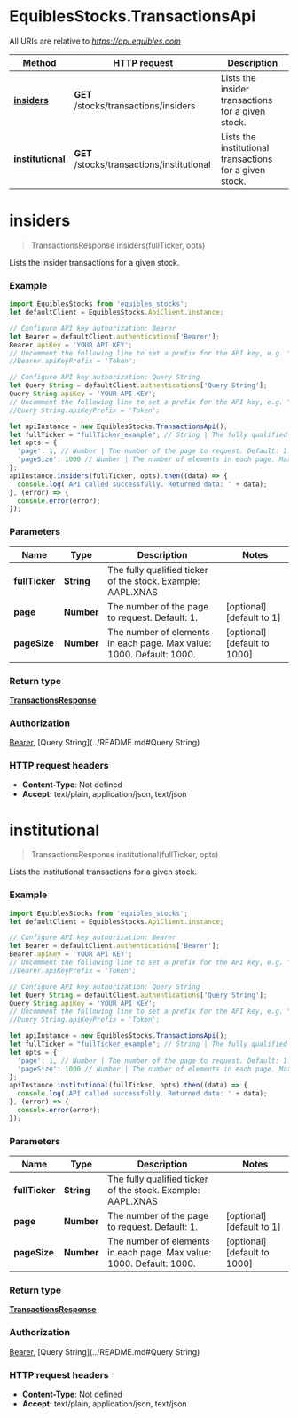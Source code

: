 # EquiblesStocks.TransactionsApi

All URIs are relative to *https://api.equibles.com*

Method | HTTP request | Description
------------- | ------------- | -------------
[**insiders**](TransactionsApi.md#insiders) | **GET** /stocks/transactions/insiders | Lists the insider transactions for a given stock.
[**institutional**](TransactionsApi.md#institutional) | **GET** /stocks/transactions/institutional | Lists the institutional transactions for a given stock.

<a name="insiders"></a>
# **insiders**
> TransactionsResponse insiders(fullTicker, opts)

Lists the insider transactions for a given stock.

### Example
```javascript
import EquiblesStocks from 'equibles_stocks';
let defaultClient = EquiblesStocks.ApiClient.instance;

// Configure API key authorization: Bearer
let Bearer = defaultClient.authentications['Bearer'];
Bearer.apiKey = 'YOUR API KEY';
// Uncomment the following line to set a prefix for the API key, e.g. "Token" (defaults to null)
//Bearer.apiKeyPrefix = 'Token';

// Configure API key authorization: Query String
let Query String = defaultClient.authentications['Query String'];
Query String.apiKey = 'YOUR API KEY';
// Uncomment the following line to set a prefix for the API key, e.g. "Token" (defaults to null)
//Query String.apiKeyPrefix = 'Token';

let apiInstance = new EquiblesStocks.TransactionsApi();
let fullTicker = "fullTicker_example"; // String | The fully qualified ticker of the stock. Example: AAPL.XNAS
let opts = { 
  'page': 1, // Number | The number of the page to request. Default: 1.
  'pageSize': 1000 // Number | The number of elements in each page. Max value: 1000. Default: 1000.
};
apiInstance.insiders(fullTicker, opts).then((data) => {
  console.log('API called successfully. Returned data: ' + data);
}, (error) => {
  console.error(error);
});

```

### Parameters

Name | Type | Description  | Notes
------------- | ------------- | ------------- | -------------
 **fullTicker** | **String**| The fully qualified ticker of the stock. Example: AAPL.XNAS | 
 **page** | **Number**| The number of the page to request. Default: 1. | [optional] [default to 1]
 **pageSize** | **Number**| The number of elements in each page. Max value: 1000. Default: 1000. | [optional] [default to 1000]

### Return type

[**TransactionsResponse**](TransactionsResponse.md)

### Authorization

[Bearer](../README.md#Bearer), [Query String](../README.md#Query String)

### HTTP request headers

 - **Content-Type**: Not defined
 - **Accept**: text/plain, application/json, text/json

<a name="institutional"></a>
# **institutional**
> TransactionsResponse institutional(fullTicker, opts)

Lists the institutional transactions for a given stock.

### Example
```javascript
import EquiblesStocks from 'equibles_stocks';
let defaultClient = EquiblesStocks.ApiClient.instance;

// Configure API key authorization: Bearer
let Bearer = defaultClient.authentications['Bearer'];
Bearer.apiKey = 'YOUR API KEY';
// Uncomment the following line to set a prefix for the API key, e.g. "Token" (defaults to null)
//Bearer.apiKeyPrefix = 'Token';

// Configure API key authorization: Query String
let Query String = defaultClient.authentications['Query String'];
Query String.apiKey = 'YOUR API KEY';
// Uncomment the following line to set a prefix for the API key, e.g. "Token" (defaults to null)
//Query String.apiKeyPrefix = 'Token';

let apiInstance = new EquiblesStocks.TransactionsApi();
let fullTicker = "fullTicker_example"; // String | The fully qualified ticker of the stock. Example: AAPL.XNAS
let opts = { 
  'page': 1, // Number | The number of the page to request. Default: 1.
  'pageSize': 1000 // Number | The number of elements in each page. Max value: 1000. Default: 1000.
};
apiInstance.institutional(fullTicker, opts).then((data) => {
  console.log('API called successfully. Returned data: ' + data);
}, (error) => {
  console.error(error);
});

```

### Parameters

Name | Type | Description  | Notes
------------- | ------------- | ------------- | -------------
 **fullTicker** | **String**| The fully qualified ticker of the stock. Example: AAPL.XNAS | 
 **page** | **Number**| The number of the page to request. Default: 1. | [optional] [default to 1]
 **pageSize** | **Number**| The number of elements in each page. Max value: 1000. Default: 1000. | [optional] [default to 1000]

### Return type

[**TransactionsResponse**](TransactionsResponse.md)

### Authorization

[Bearer](../README.md#Bearer), [Query String](../README.md#Query String)

### HTTP request headers

 - **Content-Type**: Not defined
 - **Accept**: text/plain, application/json, text/json

